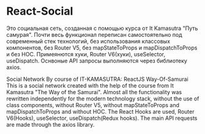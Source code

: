 # React-Social
Это социальная сеть, созданная с помощью курса от It Kamasutra "Путь самурая". Почти весь функционал переписан самостоятельно под современный стек технологий, без использования классовых компонентов, без Router V5, без mapStateToProps и mapDispatchToProps и без HOC.
Примеянются хуки, Router V6(хуки), useSelector, useDispatch.
Оснвоные API запросы выполняются через библиотеку axios.

Social Network By course of IT-KAMASUTRA: ReactJS Way-Of-Samurai
This is a social network created with the help of the course from It Kamasutra "The Way of the Samurai". Almost all the functionality was rewritten independently for the modern technology stack, without the use of class components, without Router V5, without mapStateToProps and mapDispatchToProps and without HOC.
The React Hooks are used, Router V6(Hooks), useSelector, useDispatch(Redux hooks).
The main API requests are made through the axios library.
